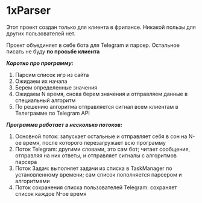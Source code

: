 # 1xParser

Этот проект создан только для клиента в фрилансе. Никакой пользы для других пользователей нет.

Проект объединяет в себе бота для Telegram и парсер. Остальное писать не буду **по просьбе клиента**

***Коротко про программу:***
1. Парсим список игр из сайта
2. Ожидаем их начала
3. Берем определенные значения
4. Ожидаем N время, снова берем значения и отправляем данные в специальный алгоритм
5. По решению алгоритма отправляется сигнал всем клиентам в Телеграмме по Telegram API

***Программа работает в несколько потоков:***
1. Основной поток: запускает остальные и отправляет себя в сон на N-ое время, после которого перезагружает всю программу
2. Поток Telegram: другими словами, это сам бот; читает сообщения, отправляя на них ответы, и отправляет сигналы с алгоритмов парсера
3. Поток Задач: выполняет задачи из списка в TaskManager по установленному времени; сам список пополняется парсером и алгоритмами
4. Поток сохранения списка пользователей Telegram: сохраняет список каждое N-ое время
